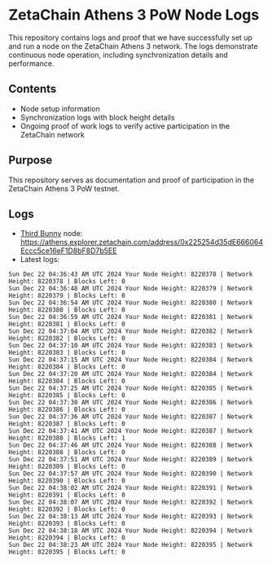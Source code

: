 # ZetaChain Athens 3 PoW Node Logs
This repository contains logs and proof that we have successfully set up and run a node on the ZetaChain Athens 3 network. The logs demonstrate continuous node operation, including synchronization details and performance.

## Contents
- Node setup information
- Synchronization logs with block height details
- Ongoing proof of work logs to verify active participation in the ZetaChain network

## Purpose
This repository serves as documentation and proof of participation in the ZetaChain Athens 3 PoW testnet.

## Logs

- [Third Bunny](https://thirdbunny.xyz/) node: https://athens.explorer.zetachain.com/address/0x225254d35dE666064Eccc5ce16eF1D8bF8D7b5EE
- Latest logs:
```
Sun Dec 22 04:36:43 AM UTC 2024 Your Node Height: 8220378 | Network Height: 8220378 | Blocks Left: 0
Sun Dec 22 04:36:48 AM UTC 2024 Your Node Height: 8220379 | Network Height: 8220379 | Blocks Left: 0
Sun Dec 22 04:36:54 AM UTC 2024 Your Node Height: 8220380 | Network Height: 8220380 | Blocks Left: 0
Sun Dec 22 04:36:59 AM UTC 2024 Your Node Height: 8220381 | Network Height: 8220381 | Blocks Left: 0
Sun Dec 22 04:37:04 AM UTC 2024 Your Node Height: 8220382 | Network Height: 8220382 | Blocks Left: 0
Sun Dec 22 04:37:10 AM UTC 2024 Your Node Height: 8220383 | Network Height: 8220383 | Blocks Left: 0
Sun Dec 22 04:37:15 AM UTC 2024 Your Node Height: 8220384 | Network Height: 8220384 | Blocks Left: 0
Sun Dec 22 04:37:20 AM UTC 2024 Your Node Height: 8220384 | Network Height: 8220384 | Blocks Left: 0
Sun Dec 22 04:37:25 AM UTC 2024 Your Node Height: 8220385 | Network Height: 8220385 | Blocks Left: 0
Sun Dec 22 04:37:30 AM UTC 2024 Your Node Height: 8220386 | Network Height: 8220386 | Blocks Left: 0
Sun Dec 22 04:37:36 AM UTC 2024 Your Node Height: 8220387 | Network Height: 8220387 | Blocks Left: 0
Sun Dec 22 04:37:41 AM UTC 2024 Your Node Height: 8220387 | Network Height: 8220388 | Blocks Left: 1
Sun Dec 22 04:37:46 AM UTC 2024 Your Node Height: 8220388 | Network Height: 8220388 | Blocks Left: 0
Sun Dec 22 04:37:51 AM UTC 2024 Your Node Height: 8220389 | Network Height: 8220389 | Blocks Left: 0
Sun Dec 22 04:37:57 AM UTC 2024 Your Node Height: 8220390 | Network Height: 8220390 | Blocks Left: 0
Sun Dec 22 04:38:02 AM UTC 2024 Your Node Height: 8220391 | Network Height: 8220391 | Blocks Left: 0
Sun Dec 22 04:38:07 AM UTC 2024 Your Node Height: 8220392 | Network Height: 8220392 | Blocks Left: 0
Sun Dec 22 04:38:13 AM UTC 2024 Your Node Height: 8220393 | Network Height: 8220393 | Blocks Left: 0
Sun Dec 22 04:38:18 AM UTC 2024 Your Node Height: 8220394 | Network Height: 8220394 | Blocks Left: 0
Sun Dec 22 04:38:23 AM UTC 2024 Your Node Height: 8220395 | Network Height: 8220395 | Blocks Left: 0
```
